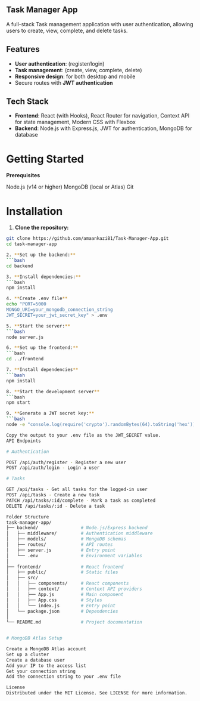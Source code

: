 ## Task Manager App

A full-stack Task management application with user authentication, allowing users to create, view, complete, and delete tasks.

## Features

- **User authentication**: (register/login)
- **Task management**: (create, view, complete, delete)
- **Responsive design**: for both desktop and mobile
- Secure routes with **JWT authentication**

## Tech Stack

- **Frontend**: React (with Hooks), React Router for navigation, Context API for state management, Modern CSS with Flexbox
- **Backend**: Node.js with Express.js, JWT for authentication, MongoDB for database

# Getting Started
**Prerequisites**

Node.js (v14 or higher)
MongoDB (local or Atlas)
Git

# Installation

1. **Clone the repository:**
  ```bash
  git clone https://github.com/amaankazi81/Task-Manager-App.git
  cd task-manager-app

2. **Set up the backend:**
  ```bash
  cd backend

3. **Install dependencies:**
  ```bash
  npm install

4. **Create .env file**
echo "PORT=5000
MONGO_URI=your_mongodb_connection_string
JWT_SECRET=your_jwt_secret_key" > .env

5. **Start the server:**
  ```bash
  node server.js

6. **Set up the frontend:**
  ```bash
  cd ../frontend

7. **Install dependencies**
  ```bash
  npm install

8. **Start the development server**
  ```bash
  npm start

9. **Generate a JWT secret key:**
  ```bash
  node -e "console.log(require('crypto').randomBytes(64).toString('hex'))"

  Copy the output to your .env file as the JWT_SECRET value.
  API Endpoints

# Authentication

POST /api/auth/register - Register a new user
POST /api/auth/login - Login a user

# Tasks

GET /api/tasks - Get all tasks for the logged-in user
POST /api/tasks - Create a new task
PATCH /api/tasks/:id/complete - Mark a task as completed
DELETE /api/tasks/:id - Delete a task

Folder Structure
task-manager-app/
├── backend/                # Node.js/Express backend
│   ├── middleware/         # Authentication middleware
│   ├── models/             # MongoDB schemas
│   ├── routes/             # API routes
│   ├── server.js           # Entry point
│   └── .env                # Environment variables
│
├── frontend/               # React frontend
│   ├── public/             # Static files
│   ├── src/                
│   │   ├── components/     # React components
│   │   ├── context/        # Context API providers
│   │   ├── App.js          # Main component
│   │   ├── App.css         # Styles
│   │   └── index.js        # Entry point
│   └── package.json        # Dependencies
│
└── README.md               # Project documentation


# MongoDB Atlas Setup

Create a MongoDB Atlas account
Set up a cluster
Create a database user
Add your IP to the access list
Get your connection string
Add the connection string to your .env file

License
Distributed under the MIT License. See LICENSE for more information.
